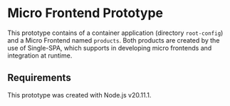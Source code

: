 # Micro Frontend Prototype

This prototype contains of a container application (directory `root-config`) and a Micro Frontend named `products`. Both products are created by the use of Single-SPA, which supports in developing micro frontends and integration at runtime.

## Requirements

This prototype was created with Node.js v20.11.1.